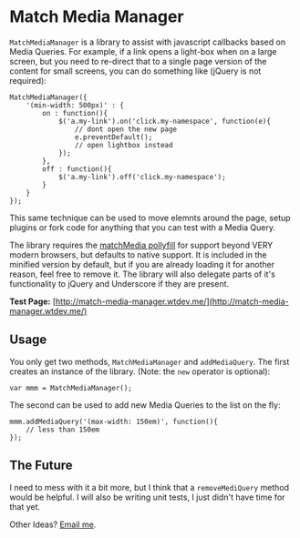 # Match Media Manager #

`MatchMediaManager` is a library to assist with javascript callbacks based on Media Queries.  For example, if a link opens a light-box when on a large screen, but you need to re-direct that to a single page version of the content for small screens, you can do something like (jQuery is not required):

	MatchMediaManager({
		'(min-width: 500px)' : {
			on : function(){
				$('a.my-link').on('click.my-namespace', function(e){
					// dont open the new page
					e.preventDefault();
					// open lightbox instead
				});
			},
			off : function(){
				$('a.my-link').off('click.my-namespace');
			}
		}
	});

This same technique can be used to move elemnts around the page, setup plugins or fork code for anything that you can test with a Media Query.

The library requires the [matchMedia pollyfill](https://github.com/paulirish/matchMedia.js) for support beyond VERY modern browsers, but defaults to native support.  It is included in the minified version by default, but if you are already loading it for another reason, feel free to remove it. The library will also delegate parts of it's functionality to jQuery and Underscore if they are present.

**Test Page:** [http://match-media-manager.wtdev.me/](http://match-media-manager.wtdev.me/)

## Usage ##

You only get two methods, `MatchMediaManager` and `addMediaQuery`.  The first creates an instance of the library. (Note: the `new` operator is optional):

	var mmm = MatchMediaManager();

The second can be used to add new Media Queries to the list on the fly:

	mmm.addMediaQuery('(max-width: 150em)', function(){
		// less than 150em
	});

## The Future ##

I need to mess with it a bit more, but I think that a `removeMediQuery` method would be helpful.  I will also be writing unit tests, I just didn't have time for that yet.

Other Ideas?  [Email me](http://wesleytodd.com/contact/).
